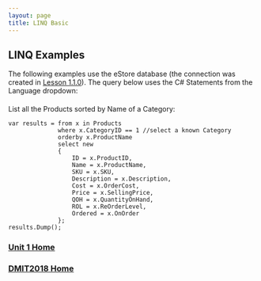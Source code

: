 ```yaml
---
layout: page
title: LINQ Basic
---
```


## LINQ Examples
The following examples use the eStore database (the connection was created in [Lesson 1.1.0](1_1_0.md)). The query below uses the C# Statements from the Language dropdown:<br>

####
List all the Products sorted by Name of a Category:

```
var results = from x in Products
              where x.CategoryID == 1 //select a known Category
              orderby x.ProductName
              select new
              {
                  ID = x.ProductID,
                  Name = x.ProductName,
                  SKU = x.SKU,
                  Description = x.Description,
                  Cost = x.OrderCost,
                  Price = x.SellingPrice, 
                  QOH = x.QuantityOnHand,
                  ROL = x.ReOrderLevel,
                  Ordered = x.OnOrder
              };
results.Dump();
```

### [Unit 1 Home](linq.md)
### [DMIT2018 Home](../)